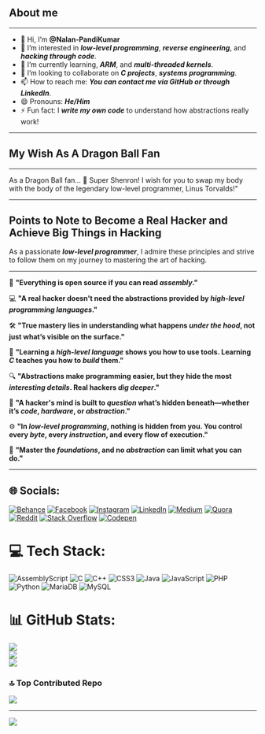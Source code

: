 ## About me
---

- 👋 Hi, I’m **@Nalan-PandiKumar**
- 👀 I’m interested in _**low-level programming**_, _**reverse engineering**_, and _**hacking through code**_.
- 🌱 I’m currently learning, _**ARM**_, and _**multi-threaded kernels**_.
- 💞️ I’m looking to collaborate on _**C projects**_, _**systems programming**_.
- 📫 How to reach me: _**You can contact me via GitHub or through LinkedIn**_.
- 😄 Pronouns: _**He/Him**_
- ⚡ Fun fact: I _**write my own code**_ to understand how abstractions really work!

---
## My Wish As A Dragon Ball Fan
---

As a Dragon Ball fan... 🐉 Super Shenron! I wish for you to swap my body with the body of the legendary low-level programmer, Linus Torvalds!"

---

## Points to Note to Become a Real Hacker and Achieve Big Things in Hacking

As a passionate _**low-level programmer**_, I admire these principles and strive to follow them on my journey to mastering the art of hacking.

---

🔹 **"Everything is open source if you can read _**assembly**_."**

💻 **"A real hacker doesn't need the abstractions provided by _**high-level programming languages**_."**

🛠️ **"True mastery lies in understanding what happens _**under the hood**_, not just what’s visible on the surface."**

🔧 **"Learning a _**high-level language**_ shows you how to use tools. Learning _**C**_ teaches you how to _**build**_ them."**

🔍 **"Abstractions make programming easier, but they hide the most _**interesting details**_. Real hackers _**dig deeper**_."**

🧠 **"A hacker's mind is built to _**question**_ what’s hidden beneath—whether it’s _**code**_, _**hardware**_, or _**abstraction**_."**

⚙️ **"In _**low-level programming**_, nothing is hidden from you. You control every _**byte**_, every _**instruction**_, and every flow of execution."**

🚀 **"Master the _**foundations**_, and no _**abstraction**_ can limit what you can do."**

---

## 🌐 Socials:
[![Behance](https://img.shields.io/badge/Behance-1769ff?logo=behance&logoColor=white)](https://behance.net/nalanpandikumar) [![Facebook](https://img.shields.io/badge/Facebook-%231877F2.svg?logo=Facebook&logoColor=white)](https://facebook.com/NalanPandiKumar) [![Instagram](https://img.shields.io/badge/Instagram-%23E4405F.svg?logo=Instagram&logoColor=white)](https://instagram.com/nalan_pandikumar) [![LinkedIn](https://img.shields.io/badge/LinkedIn-%230077B5.svg?logo=linkedin&logoColor=white)](https://linkedin.com/in/nalan-p-226a7525a) [![Medium](https://img.shields.io/badge/Medium-12100E?logo=medium&logoColor=white)](https://medium.com/@Nalanpandi) [![Quora](https://img.shields.io/badge/Quora-%23B92B27.svg?logo=Quora&logoColor=white)](https://quora.com/profile/Nalan-Pandi) [![Reddit](https://img.shields.io/badge/Reddit-%23FF4500.svg?logo=Reddit&logoColor=white)](https://reddit.com/user/Foreign_Tonight1897) [![Stack Overflow](https://img.shields.io/badge/-Stackoverflow-FE7A16?logo=stack-overflow&logoColor=white)](https://stackoverflow.com/users/20326830) [![Codepen](https://img.shields.io/badge/Codepen-000000?style=for-the-badge&logo=codepen&logoColor=white)](https://codepen.io/Nalan-Pandi) 

# 💻 Tech Stack:
![AssemblyScript](https://img.shields.io/badge/assembly%20script-%23000000.svg?style=flat-square&logo=assemblyscript&logoColor=white) ![C](https://img.shields.io/badge/c-%2300599C.svg?style=flat-square&logo=c&logoColor=white) ![C++](https://img.shields.io/badge/c++-%2300599C.svg?style=flat-square&logo=c%2B%2B&logoColor=white) ![CSS3](https://img.shields.io/badge/css3-%231572B6.svg?style=flat-square&logo=css3&logoColor=white) ![Java](https://img.shields.io/badge/java-%23ED8B00.svg?style=flat-square&logo=openjdk&logoColor=white) ![JavaScript](https://img.shields.io/badge/javascript-%23323330.svg?style=flat-square&logo=javascript&logoColor=%23F7DF1E) ![PHP](https://img.shields.io/badge/php-%23777BB4.svg?style=flat-square&logo=php&logoColor=white) ![Python](https://img.shields.io/badge/python-3670A0?style=flat-square&logo=python&logoColor=ffdd54) ![MariaDB](https://img.shields.io/badge/MariaDB-003545?style=flat-square&logo=mariadb&logoColor=white) ![MySQL](https://img.shields.io/badge/mysql-4479A1.svg?style=flat-square&logo=mysql&logoColor=white)
# 📊 GitHub Stats:
![](https://github-readme-stats.vercel.app/api?username=Nalan-PandiKumar&theme=radical&hide_border=false&include_all_commits=true&count_private=true)<br/>
![](https://github-readme-streak-stats.herokuapp.com/?user=Nalan-PandiKumar&theme=radical&hide_border=false)<br/>
![](https://github-readme-stats.vercel.app/api/top-langs/?username=Nalan-PandiKumar&theme=radical&hide_border=false&include_all_commits=true&count_private=true&layout=compact)

### 🔝 Top Contributed Repo
![](https://github-contributor-stats.vercel.app/api?username=Nalan-PandiKumar&limit=5&theme=dark&combine_all_yearly_contributions=true)

---
[![](https://visitcount.itsvg.in/api?id=Nalan-PandiKumar&label=Profile%20Views&color=12&icon=8&pretty=true)](https://visitcount.itsvg.in)
